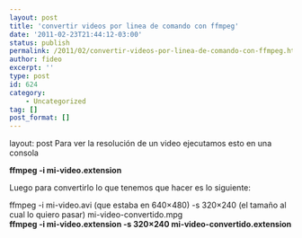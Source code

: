 ```yaml
---
layout: post
title: 'convertir videos por linea de comando con ffmpeg'
date: '2011-02-23T21:44:12-03:00'
status: publish
permalink: /2011/02/convertir-videos-por-linea-de-comando-con-ffmpeg.html
author: fideo
excerpt: ''
type: post
id: 624
category:
    - Uncategorized
tag: []
post_format: []
---
```

layout: post
Para ver la resolución de un video ejecutamos esto en una consola

**ffmpeg -i mi-video.extension**

Luego para convertirlo lo que tenemos que hacer es lo siguiente:

ffmpeg -i mi-video.avi (que estaba en 640×480) -s 320×240 (el tamaño al cual lo quiero pasar) mi-video-convertido.mpg  
**ffmpeg -i mi-video.extension -s 320×240 mi-video-convertido.extension**